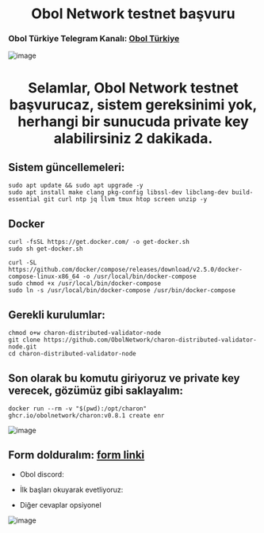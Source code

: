 <h1 align="center">Obol Network testnet başvuru </h1>

### Obol Türkiye Telegram Kanalı: [Obol Türkiye](https://t.me/ObolNetworkTurkish)

![image](https://user-images.githubusercontent.com/101149671/181920449-8aeb9c05-e068-415a-b42b-38f77f8d206c.png)

<h1 align="center">Selamlar, Obol Network testnet başvurucaz, sistem gereksinimi yok, herhangi bir sunucuda private key alabilirsiniz 2 dakikada. </h1>


## Sistem güncellemeleri:
```
sudo apt update && sudo apt upgrade -y
sudo apt install make clang pkg-config libssl-dev libclang-dev build-essential git curl ntp jq llvm tmux htop screen unzip -y
```

## Docker
```
curl -fsSL https://get.docker.com/ -o get-docker.sh
sudo sh get-docker.sh
```
```
curl -SL https://github.com/docker/compose/releases/download/v2.5.0/docker-compose-linux-x86_64 -o /usr/local/bin/docker-compose
sudo chmod +x /usr/local/bin/docker-compose
sudo ln -s /usr/local/bin/docker-compose /usr/bin/docker-compose
```

## Gerekli kurulumlar:
```
chmod o+w charon-distributed-validator-node
git clone https://github.com/ObolNetwork/charon-distributed-validator-node.git
cd charon-distributed-validator-node
```

## Son olarak bu komutu giriyoruz ve private key verecek, gözümüz gibi saklayalım:
```
docker run --rm -v "$(pwd):/opt/charon" ghcr.io/obolnetwork/charon:v0.8.1 create enr 
```
![image](https://user-images.githubusercontent.com/101149671/181920572-7a59a358-9774-40dd-9317-9dd07419d878.png)

## Form dolduralım: [form linki](https://obol.typeform.com/AthenaTestnet?typeform-source=blog.obol.tech)

* Obol discord: 

* İlk başları okuyarak evetliyoruz:

* Diğer cevaplar opsiyonel

![image](https://user-images.githubusercontent.com/101149671/181920731-4eab1539-3abf-475a-b23d-5f73905a108e.png)



